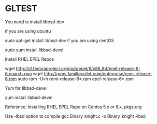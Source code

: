 # GLTEST

You need to install libbsd-dev

if you are using ubuntu

sudo apt-get install  libbsd-dev
if you are using centOS

sudo yum install  libbsd-devel



Install RHEL EPEL Repos

wget http://dl.fedoraproject.org/pub/epel/6/x86_64/epel-release-6-8.noarch.rpm
wget http://rpms.famillecollet.com/enterprise/remi-release-6.rpm
sudo rpm -Uvh remi-release-6*.rpm epel-release-6*.rpm

Yum for libbsd-devel

yum install libbsd-devel

Reference: Installing RHEL EPEL Repo on Centos 5.x or 6.x, pkgs.org


Use -lbsd option to compile
gcc Binary_knight.c -o Binary_knight -lbsd
